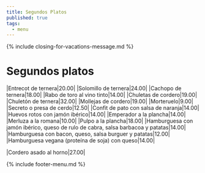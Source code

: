 ```yaml
---
title: Segundos Platos
published: true
tags:
  - menu
---
```


{% include closing-for-vacations-message.md %}

# Segundos platos

|Entrecot de ternera|20.00|
|Solomillo de ternera|24.00|
|Cachopo de ternera|18.00|
|Rabo de toro al vino tinto|14.00|
|Chuletas de cordero|19.00|
|Chuletón de ternera|32.00|
|Mollejas de cordero|19.00|
|Morteruelo|9.00|
|Secreto o presa de cerdo|12.50|
|Confit de pato con salsa de naranja|14.00|
|Huevos rotos con jamón ibérico|14.00|
|Emperador a la plancha|14.00|
|Merluza a la romana|10.00|
|Pulpo a la plancha|18.00|
|Hamburguesa con jamón ibérico, queso de rulo de cabra, salsa barbacoa y patatas|14.00|
|Hamburguesa con bacon, queso, salsa burguer y patatas|12.00|
|Hamburguesa vegana (proteína de soja) con queso|14.00|


<!--|Perdiz de campo escabechada|14.00|-->


|Cordero asado al horno|27.00|

<!-- |Paletilla de cordero de lechal asada|24.50| -->
 
{% include footer-menu.md %}

